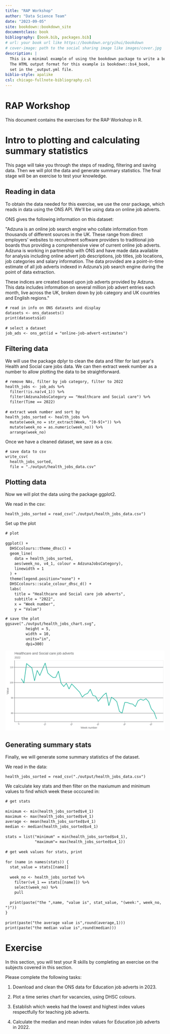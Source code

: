 ```yaml
--- 
title: "RAP Workshop"
author: "Data Science Team"
date: "2023-09-05"
site: bookdown::bookdown_site
documentclass: book
bibliography: [book.bib, packages.bib]
# url: your book url like https://bookdown.org/yihui/bookdown
# cover-image: path to the social sharing image like images/cover.jpg
description: |
  This is a minimal example of using the bookdown package to write a book.
  The HTML output format for this example is bookdown::bs4_book,
  set in the _output.yml file.
biblio-style: apalike
csl: chicago-fullnote-bibliography.csl
---
```


# RAP Workshop

This document contains the exercises for the RAP Workshop in R. 


<!--chapter:end:index.Rmd-->

# Intro to plotting and calculating summary statistics

This page will take you through the steps of reading, filtering and saving data. Then we will plot the data and generate summary statistics. The final stage will be an exercise to test your knowledge. 

## Reading in data

To obtain the data needed for this exercise, we use the onsr package, which reads in data using the ONS API. We'll be using data on online job adverts. 

ONS gives the following information on this dataset:

"Adzuna is an online job search engine who collate information from thousands of different sources in the UK. These range from direct employers’ websites to recruitment software providers to traditional job boards thus providing a comprehensive view of current online job adverts. Adzuna is working in partnership with ONS and have made data available for analysis including online advert job descriptions, job titles, job locations, job categories and salary information. The data provided are a point-in-time estimate of all job adverts indexed in Adzuna’s job search engine during the point of data extraction.

These indices are created based upon job adverts provided by Adzuna. This data includes information on several million job advert entries each month, live across the UK, broken down by job category and UK countries and English regions."

```
# read in info on ONS datasets and display
datasets <- ons_datasets()
print(datasets$id)

# select a dataset
job_ads <- ons_get(id = "online-job-advert-estimates")
```

## Filtering data

We will use the package dplyr to clean the data and filter for last year's Health and Social care jobs data. We can then extract week number as a number to allow plotting the data to be straightforward. 

```
# remove NAs, filter by job category, filter to 2022
health_jobs <- job_ads %>%
  filter(!is.na(v4_1)) %>%
  filter(AdzunaJobsCategory == "Healthcare and Social care") %>%
  filter(Time == 2022)

# extract week number and sort by
health_jobs_sorted <- health_jobs %>%
  mutate(week_no = str_extract(Week, "[0-9]+")) %>%
  mutate(week_no = as.numeric(week_no)) %>%
  arrange(week_no)
```

Once we have a cleaned dataset, we save as a csv. 

```
# save data to csv
write_csv(
  health_jobs_sorted,
  file = "./output/health_jobs_data.csv"
```

## Plotting data

Now we will plot the data using the package ggplot2. 

We read in the csv:

```
health_jobs_sorted = read_csv("./output/health_jobs_data.csv")
```
Set up the plot

```
# plot

ggplot() +
  DHSCcolours::theme_dhsc() +
  geom_line(
    data = health_jobs_sorted,
    aes(week_no, v4_1, colour = AdzunaJobsCategory),
    linewidth = 1
  ) +
  theme(legend.position="none") +
  DHSCcolours::scale_colour_dhsc_d() +
  labs(
    title = "Healthcare and Social care job adverts",
    subtitle = "2022",
    x = "Week number",
    y = "Value")
```

```
# save the plot
ggsave("./output/health_jobs_chart.svg",
         height = 5,
         width = 10,
         units="in",
         dpi=300)
```

![alt text](health_jobs_chart.svg)


## Generating summary stats

Finally, we will generate some summary statistics of the dataset.

We read in the data:

```
health_jobs_sorted = read_csv("./output/health_jobs_data.csv")
```

We calculate key stats and then filter on the maxiumum and minimum values to find which week these occcured in:

```
# get stats

minimum <- min(health_jobs_sorted$v4_1)
maximum <- max(health_jobs_sorted$v4_1)
average <- mean(health_jobs_sorted$v4_1)
median <- median(health_jobs_sorted$v4_1)

stats = list("minimum" = min(health_jobs_sorted$v4_1),
             "maximum"= max(health_jobs_sorted$v4_1))

# get week values for stats, print

for (name in names(stats)) {
  stat_value = stats[[name]]

  week_no <- health_jobs_sorted %>%
    filter(v4_1 == stats[[name]]) %>%
    select(week_no) %>%
    pull

  print(paste("the ",name, "value is", stat_value, "(week:", week_no, ")"))
}

print(paste("the average value is",round(average,1)))
print(paste("the median value is",round(median)))
```


<!--chapter:end:01-plots-summary.Rmd-->

# Exercise

In this section, you will test your R skills by completing an exercise on the subjects covered in this section.

Please complete the following tasks:

1. Download and clean the ONS data for Education job adverts in 2023. 

2. Plot a time series chart for vacancies, using DHSC colours. 

3. Establish which weeks had the lowest and highest index values respectfully for teaching job adverts.

4. Calculate the median and mean index values for Education job adverts in 2022. 



<!--chapter:end:02-plots-summary-exercise.Rmd-->

